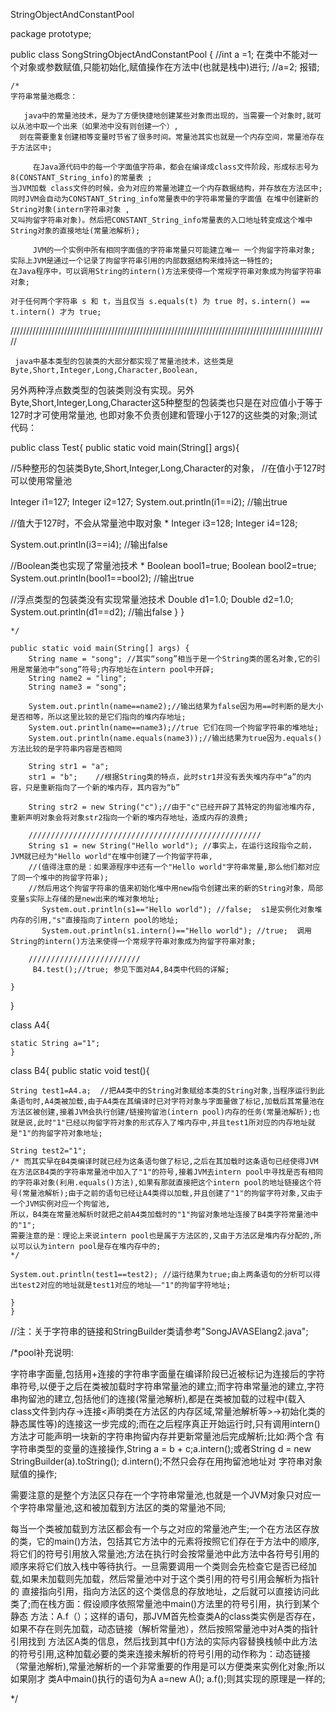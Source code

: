 StringObjectAndConstantPool 


package prototype;


public class SongStringObjectAndConstantPool {
	//int a =1; 在类中不能对一个对象或参数赋值,只能初始化,赋值操作在方法中(也就是栈中)进行;
	//a=2; 报错;
	
	/*
	字符串常量池概念：
	 
	   java中的常量池技术，是为了方便快捷地创建某些对象而出现的，当需要一个对象时,就可以从池中取一个出来（如果池中没有则创建一个）,
	  则在需要重复创建相等变量时节省了很多时间。常量池其实也就是一个内存空间，常量池存在于方法区中;
	  
	     在Java源代码中的每一个字面值字符串，都会在编译成class文件阶段，形成标志号为8(CONSTANT_String_info)的常量表 ;
	当JVM加载 class文件的时候，会为对应的常量池建立一个内存数据结构，并存放在方法区中;
	同时JVM会自动为CONSTANT_String_info常量表中的字符串常量的字面值 在堆中创建新的String对象(intern字符串对象 ,
	又叫拘留字符串对象)。然后把CONSTANT_String_info常量表的入口地址转变成这个堆中String对象的直接地址(常量池解析);
	  
	     JVM的一个实例中所有相同字面值的字符串常量只可能建立唯一 一个拘留字符串对象;
	实际上JVM是通过一个记录了拘留字符串引用的内部数据结构来维持这一特性的;
	在Java程序中，可以调用String的intern()方法来使得一个常规字符串对象成为拘留字符串对象;
	
	对于任何两个字符串 s 和 t，当且仅当 s.equals(t) 为 true 时，s.intern() == t.intern() 才为 true;
/////////////////////////////////////////////////////////////////////////////////////////////////////
 	
	 java中基本类型的包装类的大部分都实现了常量池技术，这些类是Byte,Short,Integer,Long,Character,Boolean,
另外两种浮点数类型的包装类则没有实现。另外Byte,Short,Integer,Long,Character这5种整型的包装类也只是在对应值小于等于127时才可使用常量池,
也即对象不负责创建和管理小于127的这些类的对象;测试代码：

public class Test{ public static void main(String[] args){

//5种整形的包装类Byte,Short,Integer,Long,Character的对象，
//在值小于127时可以使用常量池
 
Integer i1=127;
Integer i2=127;
System.out.println(i1==i2); //输出true

//值大于127时，不会从常量池中取对象
 * 
Integer i3=128;
Integer i4=128;

System.out.println(i3==i4); //输出false


//Boolean类也实现了常量池技术
 * 
Boolean bool1=true;
Boolean bool2=true;
System.out.println(bool1==bool2); //输出true


//浮点类型的包装类没有实现常量池技术
Double d1=1.0;
Double d2=1.0;
System.out.println(d1==d2); //输出false
}
}
	
	*/

	public static void main(String[] args) {
        String name = "song"; //其实“song”相当于是一个String类的匿名对象,它的引用是常量池中“song”符号;内存地址在intern pool中开辟;
        String name2 = "ling"; 
        String name3 = "song";
        
        System.out.println(name==name2);//输出结果为false因为用==时判断的是大小是否相等，所以这里比较的是它们指向的堆内存地址;
        System.out.println(name==name3);//true 它们在同一个拘留字符串的堆地址;
        System.out.println(name.equals(name3));//输出结果为true因为.equals()方法比较的是字符串内容是否相同
       
        String str1 = "a";
        str1 = "b";    //根据String类的特点，此时str1并没有丢失堆内存中“a”的内容，只是重新指向了一个新的堆内存，其内容为“b”
      
        String str2 = new String("c");//由于"c"已经开辟了其特定的拘留池堆内存, 重新声明对象会将对象str2指向一个新的堆内存地址，造成内存的浪费;
                    
        ////////////////////////////////////////////////////
        String s1 = new String("Hello world"); //事实上，在运行这段指令之前，JVM就已经为"Hello world"在堆中创建了一个拘留字符串,
        //(值得注意的是：如果源程序中还有一个"Hello world"字符串常量,那么他们都对应了同一个堆中的拘留字符串);
        //然后用这个拘留字符串的值来初始化堆中用new指令创建出来的新的String对象，局部变量s实际上存储的是new出来的堆对象地址;
		   System.out.println(s1=="Hello world"); //false;  s1是实例化对象堆内存的引用,"s"直接指向了intern pool的地址;
		   System.out.println(s1.intern()=="Hello world"); //true;  调用String的intern()方法来使得一个常规字符串对象成为拘留字符串对象;
		   
	    /////////////////////////
		 B4.test();//true; 参见下面对A4,B4类中代码的详解;
		 
	}

}

class A4{

	static String a="1"; 
	}

class B4{
	public static void test(){

	String test1=A4.a;  //把A4类中的String对象赋给本类的String对象,当程序运行到此条语句时,A4类被加载,由于A4类在其编译时已对字符对象与字面量做了标记,加载后其常量池在方法区被创建,接着JVM会执行创建/链接拘留池(intern pool)内存的任务(常量池解析);也就是说,此时"1"已经以拘留字符对象的形式存入了堆内存中,并且test1所对应的内存地址就是"1"的拘留字符对象地址;

	String test2="1"; 
	/* 而其实早在B4类编译时就已经为这条语句做了标记,之后在其加载时这条语句已经使得JVM在方法区B4类的字符串常量池中加入了"1"的符号,接着JVM去intern pool中寻找是否有相同的字符串对象(利用.equals()方法),如果有那就直接把这个intern pool的地址链接这个符号(常量池解析);由于之前的语句已经让A4类得以加载,并且创建了"1"的拘留字符对象,又由于一个JVM实例对应一个拘留池,
	所以，B4类在常量池解析时就把之前A4类加载时的"1"拘留对象地址连接了B4类字符常量池中的"1";
	需要注意的是：理论上来说intern pool也是属于方法区的,又由于方法区是堆内存分配的,所以可以认为intern pool是存在堆内存中的; 
	*/

	System.out.println(test1==test2); //运行结果为true;由上两条语句的分析可以得出test2对应的地址就是test1对应的地址——"1"的拘留字符地址;

	}
	}


//注：关于字符串的链接和StringBuilder类请参考"SongJAVASElang2.java";



/*pool补充说明:

字符串字面量,包括用+连接的字符串字面量在编译阶段已近被标记为连接后的字符串符号,以便于之后在类被加载时字符串常量池的建立;而字符串常量池的建立,字符
串拘留池的建立,包括他们的连接(常量池解析),都是在类被加载的过程中(载入class文件到内存->连接<声明类在方法区的内存区域,常量池解析等>->初始化类的
静态属性等)的连接这一步完成的;而在之后程序真正开始运行时,只有调用intern()方法才可能声明一块新的字符串拘留内存并更新常量池后完成解析;比如:两个含
有字符串类型的变量的连接操作,String a = b + c;a.intern();或者String d = new StringBuilder(a).toString(); d.intern();不然只会存在用拘留池地址对
字符串对象赋值的操作;

需要注意的是整个方法区只存在一个字符串常量池,也就是一个JVM对象只对应一个字符串常量池,这和被加载到方法区的类的常量池不同;

每当一个类被加载到方法区都会有一个与之对应的常量池产生;一个在方法区存放的类，它的main()方法，包括其它方法中的元素将按照它们存在于方法中的顺序,将它们的符号引用放入常量池;方法在执行时会按常量池中此方法中各符号引用的
顺序来将它们放入栈中等待执行。一旦需要调用一个类则会先检查它是否已经加载,如果未加载则先加载，然后常量池中对于这个类引用的符号引用会解析为指针的
直接指向引用，指向方法区的这个类信息的存放地址，之后就可以直接访问此类了;而在栈方面：假设顺序依照常量池中main()方法里的符号引用，执行到某个静态
方法：A.f（）；这样的语句，那JVM首先检查类A的class类实例是否存在，如果不存在则先加载，动态链接（解析常量池），然后按照常量池中对A类的指针引用找到
方法区A类的信息，然后找到其中f()方法的实际内容替换栈帧中此方法的符号引用,这种加载必要的类来连接未解析的符号引用的动作称为：动态链接（常量池解析),常量池解析的一个非常重要的作用是可以方便类来实例化对象;所以如果刚才
类A中main()执行的语句为A a=new A(); a.f();则其实现的原理是一样的;

*/

